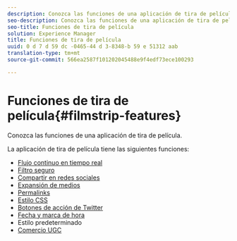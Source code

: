 ```yaml
---
description: Conozca las funciones de una aplicación de tira de película.
seo-description: Conozca las funciones de una aplicación de tira de película.
seo-title: Funciones de tira de película
solution: Experience Manager
title: Funciones de tira de película
uuid: 0 d 7 d 59 dc -0465-44 d 3-8348-b 59 e 51312 aab
translation-type: tm+mt
source-git-commit: 566ea2587f101202045488e9f4edf73ece100293

---
```



# Funciones de tira de película{#filmstrip-features}

Conozca las funciones de una aplicación de tira de película.

La aplicación de tira de película tiene las siguientes funciones:

* [Flujo continuo en tiempo real](/help/using/c-features-livefyre/c-content-behavior-features/c-content-behavior-features.md#section_emd_syl_d1b)
* [Filtro seguro](/help/using/c-features-livefyre/c-about-moderation/c-moderation.md#c_moderation)
* [Compartir en redes sociales](/help/using/c-features-livefyre/c-social-sharing/c-social-sharing.md#c_social_sharing)
* [Expansión de medios](/help/using/c-features-livefyre/c-enagement-features.md#section_pmq_ycm_d1b)
* [Permalinks](/help/using/c-features-livefyre/c-content-collection-tags/c-permalinks.md#c_permalinks)
* [Estilo CSS](/help/using/c-features-livefyre/c-styling-features/c-css-styling-branding.md#c_css_styling_branding)
* [Botones de acción de Twitter](/help/using/c-features-livefyre/c-enagement-features.md#section_uzm_ldm_d1b)
* [Fecha y marca de hora](/help/using/c-features-livefyre/c-styling-features/c-date-and-timestamp.md#c_date_and_timestamp)
* Estilo predeterminado
* [Comercio UGC](/help/using/c-features-livefyre/c-ugc-commerce.md#c_ugc_commerce)
